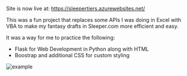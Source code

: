 Site is now live at: https://sleepertiers.azurewebsites.net/

This was a fun project that replaces some APIs I was doing in Excel with VBA to make my fantasy drafts in Sleeper.com more efficient and easy. 

It was a way for me to practice the following:
- Flask for Web Development in Python along with HTML
- Boostrap and additional CSS for custom styling

![example](https://github.com/brownjf2027/SleeperTierSite/assets/61604340/b4360695-1285-4c9d-966c-96ed521f9c73)
